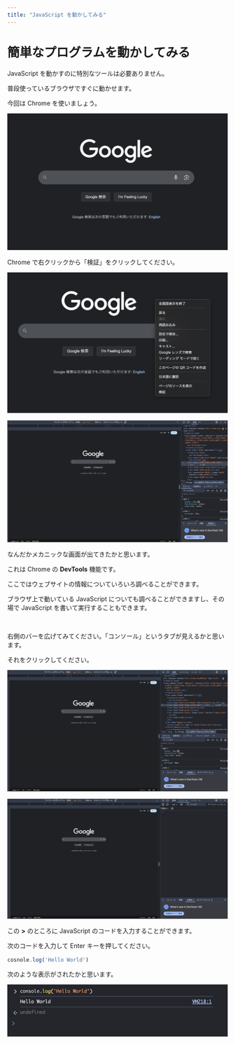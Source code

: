 ```yaml
---
title: "JavaScript を動かしてみる"
---
```


# 簡単なプログラムを動かしてみる

JavaScript を動かすのに特別なツールは必要ありません。

普段使っているブラウザですぐに動かせます。

今回は Chrome を使いましょう。

![alt text](/images/google.png)

Chrome で右クリックから「検証」をクリックしてください。

![](/images/javascript-hands-on-tutorial/jht-000001.png)

![](/images/javascript-hands-on-tutorial/jht-000002.png)

なんだかメカニックな画面が出てきたかと思います。

これは Chrome の **DevTools** 機能です。

ここではウェブサイトの情報についていろいろ調べることができます。

ブラウザ上で動いている JavaScript についても調べることができますし、その場で JavaScript を書いて実行することもできます。

<br>

右側のバーを広げてみてください。「コンソール」というタブが見えるかと思います。

それをクリックしてください。

![](/images/javascript-hands-on-tutorial/jht-000003.png)

![](/images/javascript-hands-on-tutorial/jht-000004.png)

この **>** のところに JavaScript のコードを入力することができます。

次のコードを入力して Enter キーを押してください。

```js
cosnole.log('Hello World')
```

次のような表示がされたかと思います。

![](/images/javascript-hands-on-tutorial/jht-000005.png)

